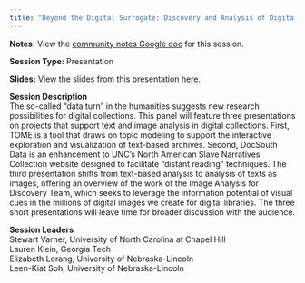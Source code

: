 ```yaml
---
title: "Beyond the Digital Surrogate: Discovery and Analysis of Digital Collections"
---
```


**Notes:** View the [community notes Google doc](https://docs.google.com/document/d/1Yl6_s7av3Iw6i1GVa0NYl6EKX0cnyIpLgrTHzWPCE2M/ "Beyond the Digital Surrogate - community notes") for this session.

**Session Type:** Presentation

**Slides:** View the slides from this presentation [here](https://www.diglib.org/wp-content/uploads/sites/3/2014/11/Beyond-the-Digital-Surrogate-Klein2.pdf).

**Session Description**  
The so-called “data turn” in the humanities suggests new research possibilities for digital collections. This panel will feature three presentations on projects that support text and image analysis in digital collections. First, TOME is a tool that draws on topic modeling to support the interactive exploration and visualization of text-based archives. Second, DocSouth Data is an enhancement to UNC’s North American Slave Narratives Collection website designed to facilitate “distant reading” techniques. The third presentation shifts from text-based analysis to analysis of texts as images, offering an overview of the work of the Image Analysis for Discovery Team, which seeks to leverage the information potential of visual cues in the millions of digital images we create for digital libraries. The three short presentations will leave time for broader discussion with the audience.

**Session Leaders**  
Stewart Varner, University of North Carolina at Chapel Hill  
Lauren Klein, Georgia Tech  
Elizabeth Lorang, University of Nebraska-Lincoln  
Leen-Kiat Soh, University of Nebraska-Lincoln